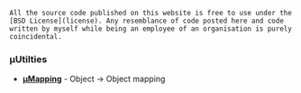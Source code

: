 ```
All the source code published on this website is free to use under the [BSD License](license). Any resemblance of code posted here and code written by myself while being an employee of an organisation is purely coincidental.
```

### &micro;Utilties

- [**&micro;Mapping**](micro/mapping) - Object -> Object mapping